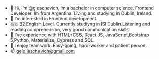 - 👋 Hi, I’m @gleschevich, im a bachelor in computer science. Frontend Developer. Im from Argentina. Living and studying in Dublin, Ireland.
- 👀 I’m interested in Frontend development.
- 🇬🇧 B2 English Level. Currently studiyng in ISI Dublin.Listening and reading comprehension, very good communication skills.
- 🌱 I’ve experience with HTML+CSS, React JS, JavaScript,Bootstrap 5,Python, Materialize, Cypress and SQL.
- 💞️ I enjoy teamwork. Easy-going, hard-worker and patient person.
- 📫 gejo.leschevich@gmail.com

<!---
gleschevich/gleschevich is a ✨ special ✨ repository because its `README.md` (this file) appears on your GitHub profile.
You can click the Preview link to take a look at your changes.
--->
